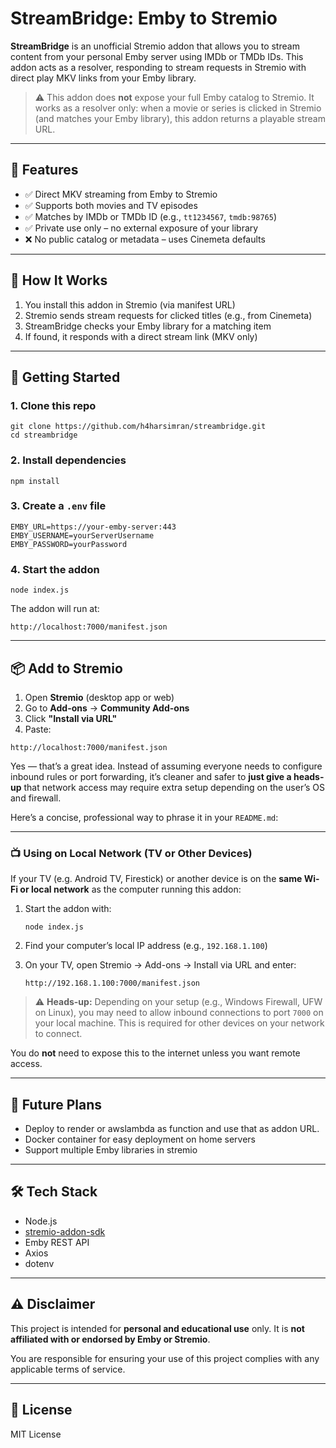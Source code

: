 # StreamBridge: Emby to Stremio

**StreamBridge** is an unofficial Stremio addon that allows you to stream content from your personal Emby server using IMDb or TMDb IDs. This addon acts as a resolver, responding to stream requests in Stremio with direct play MKV links from your Emby library.

> ⚠️ This addon does **not** expose your full Emby catalog to Stremio. It works as a resolver only: when a movie or series is clicked in Stremio (and matches your Emby library), this addon returns a playable stream URL.

---

## 🔧 Features

- ✅ Direct MKV streaming from Emby to Stremio
- ✅ Supports both movies and TV episodes
- ✅ Matches by IMDb or TMDb ID (e.g., `tt1234567`, `tmdb:98765`)
- ✅ Private use only – no external exposure of your library
- ❌ No public catalog or metadata – uses Cinemeta defaults

---

## 🧪 How It Works

1. You install this addon in Stremio (via manifest URL)
2. Stremio sends stream requests for clicked titles (e.g., from Cinemeta)
3. StreamBridge checks your Emby library for a matching item
4. If found, it responds with a direct stream link (MKV only)

---

## 🚀 Getting Started

### 1. Clone this repo

```
git clone https://github.com/h4harsimran/streambridge.git
cd streambridge
```

### 2. Install dependencies

```
npm install
```

### 3. Create a `.env` file

```
EMBY_URL=https://your-emby-server:443
EMBY_USERNAME=yourServerUsername
EMBY_PASSWORD=yourPassword
```

### 4. Start the addon

```
node index.js
```

The addon will run at:

```
http://localhost:7000/manifest.json
```

---

## 📦 Add to Stremio

1. Open **Stremio** (desktop app or web)
2. Go to **Add-ons** → **Community Add-ons**
3. Click **"Install via URL"**
4. Paste:

```
http://localhost:7000/manifest.json
```

Yes — that’s a great idea. Instead of assuming everyone needs to configure inbound rules or port forwarding, it’s cleaner and safer to **just give a heads-up** that network access may require extra setup depending on the user’s OS and firewall.

Here’s a concise, professional way to phrase it in your `README.md`:

---
### 📺 Using on Local Network (TV or Other Devices)

If your TV (e.g. Android TV, Firestick) or another device is on the **same Wi-Fi or local network** as the computer running this addon:

1. Start the addon with:

   ```
   node index.js
   ```

2. Find your computer’s local IP address (e.g., `192.168.1.100`)

3. On your TV, open Stremio → Add-ons → Install via URL and enter:

   ```
   http://192.168.1.100:7000/manifest.json
   ```

> ⚠️ **Heads-up:** Depending on your setup (e.g., Windows Firewall, UFW on Linux), you may need to allow inbound connections to port `7000` on your local machine. This is required for other devices on your network to connect.

You do **not** need to expose this to the internet unless you want remote access.

---
## 📅 Future Plans
- Deploy to render or awslambda as function and use that as addon URL.
- Docker container for easy deployment on home servers
- Support multiple Emby libraries in stremio
---

## 🛠 Tech Stack

* Node.js
* [stremio-addon-sdk](https://github.com/Stremio/stremio-addon-sdk)
* Emby REST API
* Axios
* dotenv

---

## ⚠️ Disclaimer

This project is intended for **personal and educational use** only. It is **not affiliated with or endorsed by Emby or Stremio**.

You are responsible for ensuring your use of this project complies with any applicable terms of service.

---

## 📄 License

MIT License


